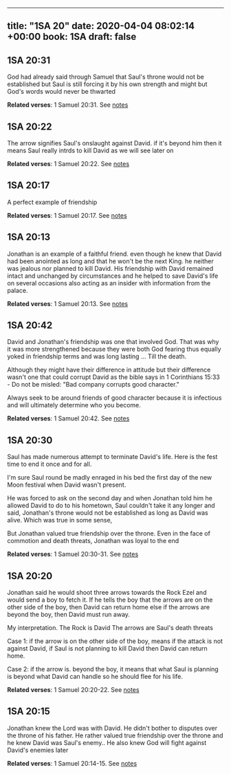
---
title: "1SA 20"
date: 2020-04-04 08:02:14 +00:00
book: 1SA
draft: false
---

## 1SA 20:31

God had already said through Samuel that Saul's throne would not be established but Saul is still forcing it by his own strength and might but God's words would never be thwarted

**Related verses**: 1 Samuel 20:31. See [notes](https://my.bible.com/notes/3400165675758248594)


## 1SA 20:22

The arrow signifies Saul's onslaught against David. if it's beyond him then it means Saul really intrds to kill David as we will see later on

**Related verses**: 1 Samuel 20:22. See [notes](https://my.bible.com/notes/3400163873088332415)


## 1SA 20:17

A perfect example of friendship

**Related verses**: 1 Samuel 20:17. See [notes](https://my.bible.com/notes/3400162841448931957)


## 1SA 20:13

Jonathan is an example of a faithful friend. even though he knew that David had been anointed as long and that he won't be the next King. he neither was jealous nor planned to kill David. His friendship with David remained intact and unchanged by circumstances and he helped to save David's life on several occasions also acting as an insider with information from the palace.

**Related verses**: 1 Samuel 20:13. See [notes](https://my.bible.com/notes/3400162041897149034)


## 1SA 20:42

David and Jonathan's friendship was one that involved God. That was why it was more strengthened because they were both God fearing thus equally yoked in friendship terms and was long lasting ... Till the death. 

Although they might have their difference in attitude but their difference wasn't one that could corrupt David as the bible says in 1 Corinthians 15:33 - Do not be misled: "Bad company corrupts good character."

Always seek to be around friends of good character because it is infectious and will ultimately determine who you become.

**Related verses**: 1 Samuel 20:42. See [notes](https://my.bible.com/notes/2278208076673442419)


## 1SA 20:30

Saul has made numerous attempt to terminate David's life. Here is the fest time to end it once and for all.

I'm sure Saul round be madly enraged in his bed the first day of the new Moon festival when David wasn't present.

He was forced to ask on the second day and when Jonathan told him he allowed David to do to his hometown, Saul couldn't take it any longer and said, Jonathan's throne would not be established as long as David was alive. Which was true in some sense, 

But Jonathan valued true friendship over the throne.
Even in the face of commotion and death threats, Jonathan was loyal to the end

**Related verses**: 1 Samuel 20:30-31. See [notes](https://my.bible.com/notes/2277491072660398624)


## 1SA 20:20

Jonathan said he would shoot three arrows towards the Rock Ezel and would send a boy to fetch it. If he tells the boy that the arrows are on the other side of the boy, then David can return home else if the arrows are beyond the boy, then David must run away.

My interpretation.
The Rock is David
The arrows are Saul's death threats

Case 1: if the arrow is on the other side of the boy, means if the attack is not against David, if Saul is not planning to kill David then David can return home.

Case 2: if the arrow is. beyond the boy, it means that what Saul is planning is beyond what David can handle so he should flee for his life.

**Related verses**: 1 Samuel 20:20-22. See [notes](https://my.bible.com/notes/2277486376608588295)


## 1SA 20:15

Jonathan knew the Lord was with David. He didn't bother to disputes over the throne of his father. He rather valued true friendship over the throne and he knew David was Saul's enemy.. He also knew God will fight against David's enemies later

**Related verses**: 1 Samuel 20:14-15. See [notes](https://my.bible.com/notes/2277476392789336546)

